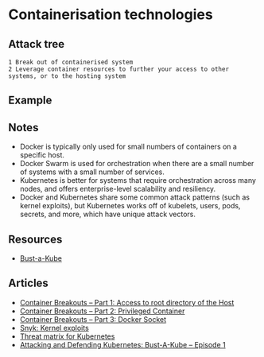 # Containerisation technologies

## Attack tree

```text
1 Break out of containerised system
2 Leverage container resources to further your access to other systems, or to the hosting system
```

## Example

## Notes

* Docker is typically only used for small numbers of containers on a specific host. 
* Docker Swarm is used for orchestration when there are a small number of systems with a small
number of services. 
* Kubernetes is better for systems that require orchestration across many nodes, and offers enterprise-level 
scalability and resiliency. 
* Docker and Kubernetes share some common attack patterns (such as kernel exploits), but Kubernetes works off of 
kubelets, users, pods, secrets, and more, which have unique attack vectors.

## Resources

* [Bust-a-Kube](https://www.bustakube.com/)

## Articles

* [Container Breakouts – Part 1: Access to root directory of the Host](https://blog.nody.cc/posts/container-breakouts-part1/)
* [Container Breakouts – Part 2: Privileged Container](https://blog.nody.cc/posts/container-breakouts-part2/)
* [Container Breakouts – Part 3: Docker Socket](https://blog.nody.cc/posts/container-breakouts-part3/)
* [Snyk: Kernel exploits](https://snyk.io/blog/kernel-privilege-escalation/)
* [Threat matrix for Kubernetes](https://www.microsoft.com/security/blog/2021/03/23/secure-containerized-environments-with-updated-threat-matrix-for-kubernetes/)
* [Attacking and Defending Kubernetes: Bust-A-Kube – Episode 1](https://www.inguardians.com/attacking-and-defending-kubernetes-bust-a-kube-episode-1/blog/)